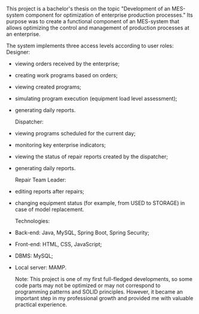 This project is a bachelor's thesis on the topic "Development of an MES-system component for optimization of enterprise production processes."
Its purpose was to create a functional component of an MES-system that allows optimizing the control and management of production processes at an enterprise.

  The system implements three access levels according to user roles:
  Designer:
- viewing orders received by the enterprise;
- creating work programs based on orders;
- viewing created programs;
- simulating program execution (equipment load level assessment);
- generating daily reports.
  
  Dispatcher:
- viewing programs scheduled for the current day;
- monitoring key enterprise indicators;
- viewing the status of repair reports created by the dispatcher;
- generating daily reports.
  
  Repair Team Leader:
- editing reports after repairs;
- changing equipment status (for example, from USED to STORAGE) in case of model replacement.
  
  Technologies:
- Back-end: Java, MySQL, Spring Boot, Spring Security;
- Front-end: HTML, CSS, JavaScript;
- DBMS: MySQL;
- Local server: MAMP.
  
  Note:
This project is one of my first full-fledged developments, so some code parts may not be optimized or may not correspond to programming patterns and SOLID principles.
However, it became an important step in my professional growth and provided me with valuable practical experience.
